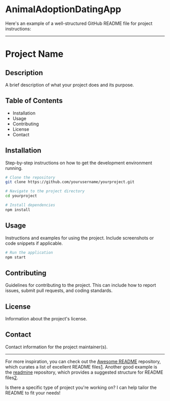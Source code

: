 # AnimalAdoptionDatingApp

Here's an example of a well-structured GitHub README file for project instructions:

---

# Project Name

## Description
A brief description of what your project does and its purpose.

## Table of Contents
- Installation
- Usage
- Contributing
- License
- Contact

## Installation
Step-by-step instructions on how to get the development environment running.

```bash
# Clone the repository
git clone https://github.com/yourusername/yourproject.git

# Navigate to the project directory
cd yourproject

# Install dependencies
npm install
```

## Usage
Instructions and examples for using the project. Include screenshots or code snippets if applicable.

```bash
# Run the application
npm start
```

## Contributing
Guidelines for contributing to the project. This can include how to report issues, submit pull requests, and coding standards.

## License
Information about the project's license.

## Contact
Contact information for the project maintainer(s).

---

For more inspiration, you can check out the [Awesome README](https://github.com/matiassingers/awesome-readme) repository, which curates a list of excellent README files[1](https://github.com/matiassingers/awesome-readme). Another good example is the [readmine](https://github.com/mhucka/readmine) repository, which provides a suggested structure for README files[2](https://github.com/mhucka/readmine).

Is there a specific type of project you're working on? I can help tailor the README to fit your needs!
